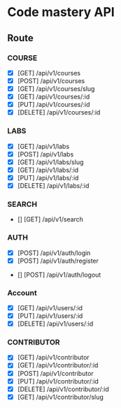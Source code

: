 # Code mastery API

## Route

### COURSE

- [x] [GET] /api/v1/courses
- [x] [POST] /api/v1/courses
- [x] [GET] /api/v1/courses/slug
- [x] [GET] /api/v1/courses/:id
- [x] [PUT] /api/v1/courses/:id
- [x] [DELETE] /api/v1/courses/:id

### LABS

- [x] [GET] /api/v1/labs
- [x] [POST] /api/v1/labs
- [x] [GET] /api/v1/labs/slug
- [x] [GET] /api/v1/labs/:id
- [x] [PUT] /api/v1/labs/:id
- [x] [DELETE] /api/v1/labs/:id

### SEARCH

- [] [GET] /api/v1/search

### AUTH

- [x] [POST] /api/v1/auth/login
- [x] [POST] /api/v1/auth/register
- [] [POST] /api/v1/auth/logout

### Account

- [x] [GET] /api/v1/users/:id
- [x] [PUT] /api/v1/users/:id
- [x] [DELETE] /api/v1/users/:id

### CONTRIBUTOR

- [x] [GET] /api/v1/contributor
- [x] [GET] /api/v1/contributor/:id
- [x] [POST] /api/v1/contributor
- [x] [PUT] /api/v1/contributor/:id
- [x] [DELETE] /api/v1/contributor/:id
- [x] [GET] /api/v1/contributor/slug
